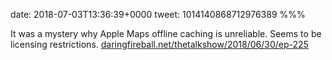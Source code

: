 date: 2018-07-03T13:36:39+0000
tweet: 1014140868712976389
%%%

It was a mystery why Apple Maps offline caching is unreliable. Seems to be licensing restrictions. [daringfireball.net/thetalkshow/2018/06/30/ep-225](https://daringfireball.net/thetalkshow/2018/06/30/ep-225)
